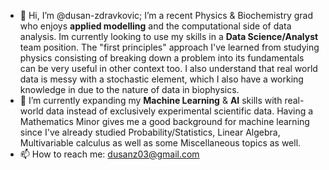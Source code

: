 - 👋 Hi, I’m @dusan-zdravkovic;
I’m a recent Physics & Biochemistry grad who enjoys **applied modelling** and the computational side of data analysis. Im currently looking to use my skills in a **Data Science/Analyst** team position. The "first principles" approach I've learned from studying physics consisting of breaking down a problem into its fundamentals can be very useful in other context too. I also understand that real world data is messy with a stochastic element, which I also have a working knowledge in due to the nature of data in biophysics.
- 🌱 I’m currently expanding my **Machine Learning** & **AI** skills with real-world data instead of exclusively experimental scientific data. Having a Mathematics Minor gives me a good background for machine learning since I've already studied Probability/Statistics, Linear Algebra, Multivariable calculus as well as some Miscellaneous topics as well. 
- 📫 How to reach me: dusanz03@gmail.com
<!---
dusan-zdravkovic/dusan-zdravkovic is a ✨ special ✨ repository because its `README.md` (this file) appears on your GitHub profile.
You can click the Preview link to take a look at your changes.
--->

